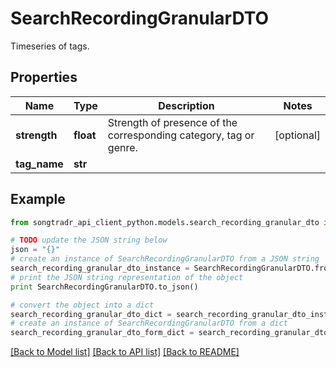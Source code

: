 # SearchRecordingGranularDTO

Timeseries of tags.

## Properties
Name | Type | Description | Notes
------------ | ------------- | ------------- | -------------
**strength** | **float** | Strength of presence of the corresponding category, tag or genre. | [optional] 
**tag_name** | **str** |  | 

## Example

```python
from songtradr_api_client_python.models.search_recording_granular_dto import SearchRecordingGranularDTO

# TODO update the JSON string below
json = "{}"
# create an instance of SearchRecordingGranularDTO from a JSON string
search_recording_granular_dto_instance = SearchRecordingGranularDTO.from_json(json)
# print the JSON string representation of the object
print SearchRecordingGranularDTO.to_json()

# convert the object into a dict
search_recording_granular_dto_dict = search_recording_granular_dto_instance.to_dict()
# create an instance of SearchRecordingGranularDTO from a dict
search_recording_granular_dto_form_dict = search_recording_granular_dto.from_dict(search_recording_granular_dto_dict)
```
[[Back to Model list]](../README.md#documentation-for-models) [[Back to API list]](../README.md#documentation-for-api-endpoints) [[Back to README]](../README.md)


